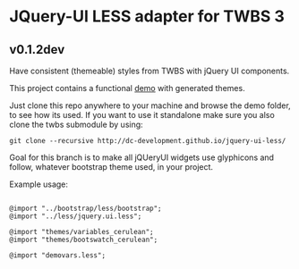 # JQuery-UI LESS adapter for TWBS 3

## v0.1.2dev

Have consistent (themeable) styles
from TWBS with jQuery UI components. 

This project contains a functional [demo](http://dc-development.github.io/jquery-ui-less/) with generated themes.

Just clone this repo anywhere to your machine and browse the demo folder, to see how its used.
If you want to use it standalone make sure you also clone the twbs submodule by using:

`git clone --recursive http://dc-development.github.io/jquery-ui-less/`

Goal for this branch is to make all jQUeryUI widgets use glyphicons and follow, whatever bootstrap theme used, in your project.

Example usage:

```

@import "../bootstrap/less/bootstrap";
@import "../less/jquery.ui.less";

@import "themes/variables_cerulean";
@import "themes/bootswatch_cerulean";

@import "demovars.less";

```


